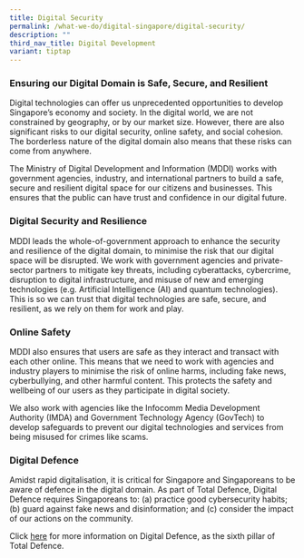 ```yaml
---
title: Digital Security
permalink: /what-we-do/digital-singapore/digital-security/
description: ""
third_nav_title: Digital Development
variant: tiptap
---
```

<h3>Ensuring our Digital Domain is Safe, Secure, and Resilient</h3>
<p>Digital technologies can offer us unprecedented opportunities to develop
Singapore’s economy and society. In the digital world, we are not constrained
by geography, or by our market size. However, there are also significant
risks to our digital security, online safety, and social cohesion. The
borderless nature of the digital domain also means that these risks can
come from anywhere.</p>
<p>The Ministry of Digital Development and Information (MDDI) works with
government agencies, industry, and international partners to build a safe,
secure and resilient digital space for our citizens and businesses. This
ensures that the public can have trust and confidence in our digital future.</p>
<h3>Digital Security and Resilience</h3>
<p>MDDI leads the whole-of-government approach to enhance the security and
resilience of the digital domain, to minimise the risk that our digital
space will be disrupted. We work with government agencies and private-sector
partners to mitigate key threats, including cyberattacks, cybercrime, disruption
to digital infrastructure, and misuse of new and emerging technologies
(e.g. Artificial Intelligence (AI) and quantum technologies). This is so
we can trust that digital technologies are safe, secure, and resilient,
as we rely on them for work and play.</p>
<h3>Online Safety</h3>
<p>MDDI also ensures that users are safe as they interact and transact with
each other online. This means that we need to work with agencies and industry
players to minimise the risk of online harms, including fake news, cyberbullying,
and other harmful content. This protects the safety and wellbeing of our
users as they participate in digital society.</p>
<p>We also work with agencies like the Infocomm Media Development Authority
(IMDA) and Government Technology Agency (GovTech) to develop safeguards
to prevent our digital technologies and services from being misused for
crimes like scams.</p>
<h3>Digital Defence</h3>
<p>Amidst rapid digitalisation, it is critical for Singapore and Singaporeans
to be aware of defence in the digital domain. As part of Total Defence,
Digital Defence requires Singaporeans to: (a) practice good cybersecurity
habits; (b) guard against fake news and disinformation; and (c) consider
the impact of our actions on the community.</p>
<p>Click <a href="https://www.mindef.gov.sg/news-and-events/latest-releases/15feb19_nr" rel="noopener noreferrer nofollow" target="_blank">here</a> for
more information on Digital Defence, as the sixth pillar of Total Defence.</p>